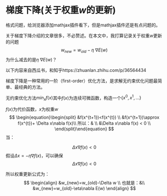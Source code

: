 # 梯度下降(关于权重$w$的更新)

格式问题，给浏览器添加mathjax插件看下，但是mathjax插件还是有点问题的。

关于梯度下降介绍的文章很多，不必赘述。在本文中，我打算记录关于权重$w$更新的问题
$$
w_{new} = w_{old} - \eta \ \nabla E(w)
$$
为什么减去的是$\eta \ \nabla E(w)​$？

以下内容来自西瓜书，和知乎https://zhuanlan.zhihu.com/p/36564434

梯度下降是一种常用的一阶（first-order）优化方法，是求解无约束优化问题最简单、最经典的方法。

无约束优化方法$min_xf(x)$其中$f(x)$为连续可微函数，构造一个$\{x^0,x^1,...\}$

$f(x)​$为代价函数，$x​$为权重$w​$
$$
\begin{equation}\begin{split}
&f(x^{t+1})<f(x^{t}) \\
&f(x^{t+1})\approx f(x^{t})+ \Delta x\nabla f(x)\\
所以：& \\
&\Delta x\nabla f(x) < 0 \\
\end{split}\end{equation}
$$
当：

$$\Delta x\nabla f(x) < 0​$$假设$\Delta x = -\eta\nabla f(x)​$，可以确保$$\Delta x\nabla f(x) < 0​$$

所以权重更新公式为：
$$
\begin{align}
&w_{new}=w_{old}-\Delta w \\
也就是：&\\
&w_{new}=w_{old}-\eta\nabla E(w)
\end{align}
$$




